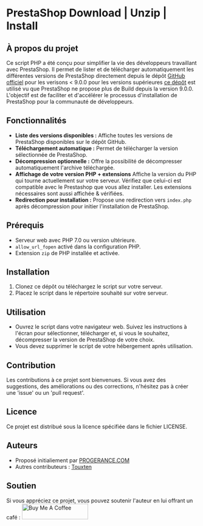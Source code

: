 # PrestaShop Download | Unzip | Install

## À propos du projet
Ce script PHP a été conçu pour simplifier la vie des développeurs travaillant avec PrestaShop. Il permet de lister et de télécharger automatiquement les différentes versions de PrestaShop directement depuis le dépôt [GitHub officiel](https://github.com/PrestaShop/PrestaShop) pour les verisons < 9.0.0 pour les versions supérieures [ce dépôt](https://github.com/jbromain/prestashop-community) est utilisé vu que PrestaShop ne propose plus de Build depuis la version 9.0.0. L'objectif est de faciliter et d'accélérer le processus d'installation de PrestaShop pour la communauté de développeurs.

## Fonctionnalités
- **Liste des versions disponibles :** Affiche toutes les versions de PrestaShop disponibles sur le dépôt GitHub.
- **Téléchargement automatique :** Permet de télécharger la version sélectionnée de PrestaShop.
- **Décompression optionnelle :** Offre la possibilité de décompresser automatiquement l'archive téléchargée.
- **Affichage de votre version PHP + extensions** Affiche la version du PHP qui tourne actuellement sur votre serveur. Vérifiez que celui-ci est compatible avec le Prestashop que vous allez installer. Les extensions nécessaires sont aussi affichée & vérifiées.
- **Redirection pour installation :** Propose une redirection vers `index.php` après décompression pour initier l'installation de PrestaShop.

## Prérequis
- Serveur web avec PHP 7.0 ou version ultérieure.
- `allow_url_fopen` activé dans la configuration PHP.
- Extension `zip` de PHP installée et activée.

## Installation
1. Clonez ce dépôt ou téléchargez le script sur votre serveur.
2. Placez le script dans le répertoire souhaité sur votre serveur.

## Utilisation
- Ouvrez le script dans votre navigateur web. Suivez les instructions à l'écran pour sélectionner, télécharger et, si vous le souhaitez, décompresser la version de PrestaShop de votre choix.
- Vous devez supprimer le script de votre hébergement après utilisation.

## Contribution
Les contributions à ce projet sont bienvenues. Si vous avez des suggestions, des améliorations ou des corrections, n'hésitez pas à créer une 'issue' ou un 'pull request'.

## Licence
Ce projet est distribué sous la licence spécifiée dans le fichier LICENSE.

## Auteurs
- Proposé initialiement par [PROGERANCE.COM](https://progerance.com)
- Autres contributeurs : [Touxten](https://github.com/Touxten)

## Soutien
Si vous appréciez ce projet, vous pouvez soutenir l'auteur en lui offrant un café : <a href="https://www.buymeacoffee.com/progerance" target="_blank"><img src="https://cdn.buymeacoffee.com/buttons/default-orange.png" alt="Buy Me A Coffee" height="41" width="174"></a>


